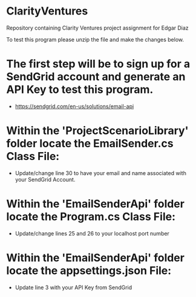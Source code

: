 # ClarityVentures
Repository containing Clarity Ventures project assignment for Edgar Diaz

To test this program please unzip the file and make the changes below.

# The first step will be to sign up for a SendGrid account and generate an API Key to test this program.
- https://sendgrid.com/en-us/solutions/email-api

# Within the 'ProjectScenarioLibrary' folder locate the EmailSender.cs Class File:
- Update/change line 30 to have your email and name associated with your SendGrid Account.

# Within the 'EmailSenderApi' folder locate the Program.cs Class File:
- Update/change lines 25 and 26 to your localhost port number

# Within the 'EmailSenderApi' folder locate the appsettings.json File:
- Update line 3 with your API Key from SendGrid
